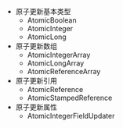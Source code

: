 
- 原子更新基本类型
  - AtomicBoolean
  - AtomicInteger
  - AtomicLong
- 原子更新数组
  - AtomicIntegerArray
  - AtomicLongArray
  - AtomicReferenceArray
- 原子更新引用
  - AtomicReference
  - AtomicStampedReference
- 原子更新属性
  - AtomicIntegerFieldUpdater
